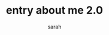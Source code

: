 ---
title: entry about me 2.0
slug: entry-about-me-2
createdAt: 2023-11-16
thought: This is a description for the entry about me and a link https://eibensteiner.com
type: thought
author: sarah
---
